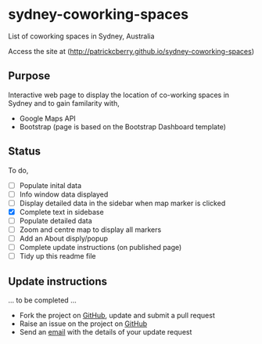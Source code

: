 # sydney-coworking-spaces
List of coworking spaces in Sydney, Australia

Access the site at (http://patrickcberry.github.io/sydney-coworking-spaces)

## Purpose
Interactive web page to display the location of co-working spaces in Sydney and 
to gain familarity with,
+ Google Maps API
+ Bootstrap (page is based on the Bootstrap Dashboard template)

## Status

To do,
- [ ] Populate inital data 
- [ ] Info window data displayed
- [ ] Display detailed data in the sidebar when map marker is clicked
- [X] Complete text in sidebase
- [ ] Populate detailed data
- [ ] Zoom and centre map to display all markers
- [ ] Add an About disply/popup
- [ ] Complete update instructions (on published page)
- [ ] Tidy up this readme file

## Update instructions

... to be completed ...
+ Fork the project on [GitHub](https://github.com/patrickcberry/sydney-coworking-spaces), update and submit a pull request
+ Raise an issue on the project on [GitHub](https://github.com/patrickcberry/sydney-coworking-spaces/issues)
+ Send an [email](https://github.com/patrickcberry) with the details of your update request


